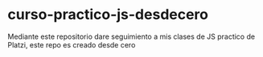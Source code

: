 # curso-practico-js-desdecero
Mediante este repositorio dare seguimiento a mis clases de JS practico de Platzi, este repo es creado desde cero
